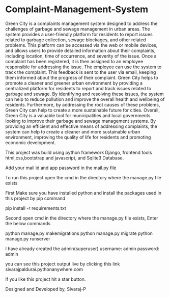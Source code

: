 # Complaint-Management-System

Green City is a complaints management system designed to address the challenges of garbage and sewage management in urban areas. The system provides a user-friendly platform for residents to report issues related to garbage collection, sewage blockages, and other related problems. This platform can be accessed via the web or mobile devices, and allows users to provide detailed information about their complaints, including location, time of occurrence, and severity of the issue.
Once a complaint has been registered, it is then assigned to an employee responsible for addressing the issue. The employee can use the system to track the complaint. This feedback is sent to the user via email, keeping them informed about the progress of their complaint.
Green City helps to promote a cleaner and greener urban environment by providing a centralized platform for residents to report and track issues related to garbage and sewage. By identifying and resolving these issues, the system can help to reduce pollution and improve the overall health and wellbeing of residents. Furthermore, by addressing the root causes of these problems, Green City can help to create a more sustainable future for cities.
Overall, Green City is a valuable tool for municipalities and local governments looking to improve their garbage and sewage management systems. By providing an efficient and effective means of addressing complaints, the system can help to create a cleaner and more sustainable urban environment, improving the quality of life for residents and promoting economic development.

This project was build using python framework Django, frontend tools html,css,bootstrap and javascript, and Sqlite3 Database.

Add your mail id and app password in the mail.py file

To run this project open the cmd in the directory where the manage.py file exists

First Make sure you have installed python and install the packages used in this project by pip command

pip install -r requirements.txt 

Second open cmd in the directory where the manage.py file exists, Enter the below commands

python manage.py makemigrations
python manage.py migrate
python manage.py runserver

I have already created the admin(superuser)
username: admin
password: admin

you can see this project output live by clicking this link sivarajpaldurai.pythonanywhere.com

If you like this project hit a star button. 

Designed and Developed by,  Sivaraj-P
    
                



